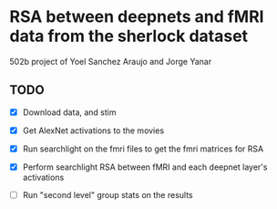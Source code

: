 # RSA between deepnets and fMRI data from the sherlock dataset

502b project of Yoel Sanchez Araujo and Jorge Yanar

## TODO

- [x] Download data, and stim
- [x] Get AlexNet activations to the movies
- [x] Run searchlight on the fmri files to get the fmri matrices for RSA
- [x] Perform searchlight RSA between fMRI and each deepnet layer's activations
- [ ] Run "second level" group stats on the results


